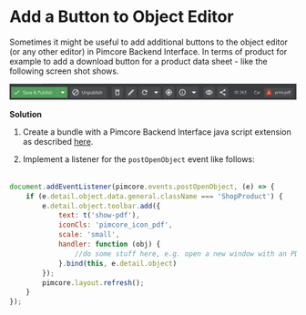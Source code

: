 # Add a Button to Object Editor

Sometimes it might be useful to add additional buttons to the object editor (or any other editor) in Pimcore Backend 
Interface. In terms of product for example to add a download button for a product data sheet - like the following 
screen shot shows. 

![Button](../img/button.png)


**Solution**

1) Create a bundle with a Pimcore Backend Interface java script extension as described 
[here](../20_Extending_Pimcore/13_Bundle_Developers_Guide/06_Event_Listener_UI.md). 

2) Implement a listener for the `postOpenObject` event like follows: 

```javascript

document.addEventListener(pimcore.events.postOpenObject, (e) => {
    if (e.detail.object.data.general.className === 'ShopProduct') {
        e.detail.object.toolbar.add({
            text: t('show-pdf'),
            iconCls: 'pimcore_icon_pdf',
            scale: 'small',
            handler: function (obj) {
                //do some stuff here, e.g. open a new window with an PDF download
            }.bind(this, e.detail.object)
        });
        pimcore.layout.refresh();
    }
});
```
